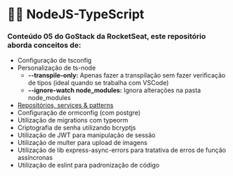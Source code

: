 # 🧛‍♂️ NodeJS-TypeScript

### Conteúdo 05 do GoStack da RocketSeat, este repositório aborda conceitos de:

*   Configuração de tsconfig
*   Personalização de ts-node
    *   **--transpile-only:** Apenas fazer a transpilação sem fazer verificação de tipos (ideal quando se trabalha com VSCode)
    *   **--ignore-watch node_modules:** Ignora alterações na pasta node_modules
*   [Repositórios, services & patterns](https://www.notion.so/Repository-service-e-patterns-82419cceb11c4c4fbbc055ade7fb1ac5)
*   Configuração de ormconfig (com postgre)
*   Utilização de migrations com typeorm
*   Criptografia de senha utilizando bcryptjs
*   Utilização de JWT para manipulação de sessão
*   Utilização de multer para upload de imagens
*   Utilização de lib express-async-errors para tratativa de erros de função assíncronas
*   Utilização de eslint para padronização de código
